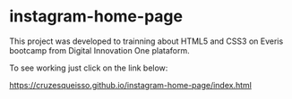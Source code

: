 # instagram-home-page

This project was developed to trainning about HTML5 and CSS3 on Everis bootcamp from Digital Innovation One plataform.

To see working just click on the link below:

https://cruzesqueisso.github.io/instagram-home-page/index.html
